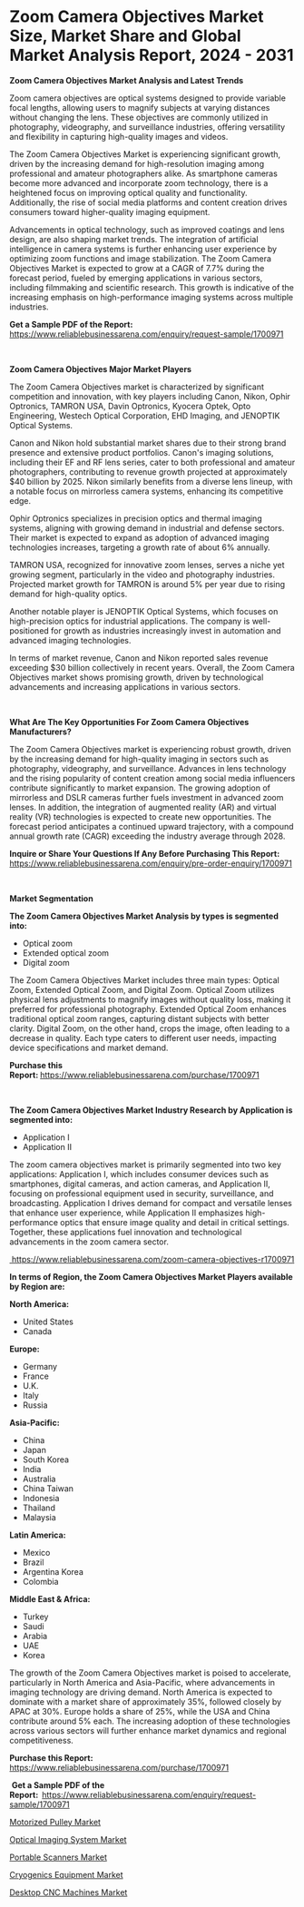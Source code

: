 <p><h1>Zoom Camera Objectives Market Size, Market Share and Global Market Analysis Report, 2024 - 2031</h1></p><p><strong>Zoom Camera Objectives Market Analysis and Latest Trends</strong></p>
<p><p>Zoom camera objectives are optical systems designed to provide variable focal lengths, allowing users to magnify subjects at varying distances without changing the lens. These objectives are commonly utilized in photography, videography, and surveillance industries, offering versatility and flexibility in capturing high-quality images and videos. </p><p>The Zoom Camera Objectives Market is experiencing significant growth, driven by the increasing demand for high-resolution imaging among professional and amateur photographers alike. As smartphone cameras become more advanced and incorporate zoom technology, there is a heightened focus on improving optical quality and functionality. Additionally, the rise of social media platforms and content creation drives consumers toward higher-quality imaging equipment.</p><p>Advancements in optical technology, such as improved coatings and lens design, are also shaping market trends. The integration of artificial intelligence in camera systems is further enhancing user experience by optimizing zoom functions and image stabilization. The Zoom Camera Objectives Market is expected to grow at a CAGR of 7.7% during the forecast period, fueled by emerging applications in various sectors, including filmmaking and scientific research. This growth is indicative of the increasing emphasis on high-performance imaging systems across multiple industries.</p></p>
<p><strong>Get a Sample PDF of the Report:&nbsp;</strong> <a href="https://www.reliablebusinessarena.com/enquiry/request-sample/1700971?utm_campaign=1729&utm_medium=2&utm_source=Github&utm_content=ia&utm_term=21102024&utm_id=zoom-camera-objectives">https://www.reliablebusinessarena.com/enquiry/request-sample/1700971</a></p>
<p>&nbsp;</p>
<p><strong>Zoom Camera Objectives Major Market Players</strong></p>
<p><p>The Zoom Camera Objectives market is characterized by significant competition and innovation, with key players including Canon, Nikon, Ophir Optronics, TAMRON USA, Davin Optronics, Kyocera Optek, Opto Engineering, Westech Optical Corporation, EHD Imaging, and JENOPTIK Optical Systems. </p><p>Canon and Nikon hold substantial market shares due to their strong brand presence and extensive product portfolios. Canon's imaging solutions, including their EF and RF lens series, cater to both professional and amateur photographers, contributing to revenue growth projected at approximately $40 billion by 2025. Nikon similarly benefits from a diverse lens lineup, with a notable focus on mirrorless camera systems, enhancing its competitive edge.</p><p>Ophir Optronics specializes in precision optics and thermal imaging systems, aligning with growing demand in industrial and defense sectors. Their market is expected to expand as adoption of advanced imaging technologies increases, targeting a growth rate of about 6% annually.</p><p>TAMRON USA, recognized for innovative zoom lenses, serves a niche yet growing segment, particularly in the video and photography industries. Projected market growth for TAMRON is around 5% per year due to rising demand for high-quality optics.</p><p>Another notable player is JENOPTIK Optical Systems, which focuses on high-precision optics for industrial applications. The company is well-positioned for growth as industries increasingly invest in automation and advanced imaging technologies.</p><p>In terms of market revenue, Canon and Nikon reported sales revenue exceeding $30 billion collectively in recent years. Overall, the Zoom Camera Objectives market shows promising growth, driven by technological advancements and increasing applications in various sectors.</p></p>
<p>&nbsp;</p>
<p><strong>What Are The Key Opportunities For Zoom Camera Objectives Manufacturers?</strong></p>
<p><p>The Zoom Camera Objectives market is experiencing robust growth, driven by the increasing demand for high-quality imaging in sectors such as photography, videography, and surveillance. Advances in lens technology and the rising popularity of content creation among social media influencers contribute significantly to market expansion. The growing adoption of mirrorless and DSLR cameras further fuels investment in advanced zoom lenses. In addition, the integration of augmented reality (AR) and virtual reality (VR) technologies is expected to create new opportunities. The forecast period anticipates a continued upward trajectory, with a compound annual growth rate (CAGR) exceeding the industry average through 2028.</p></p>
<p><strong>Inquire or Share Your Questions If Any Before Purchasing This Report:</strong> <a href="https://www.reliablebusinessarena.com/enquiry/pre-order-enquiry/1700971?utm_campaign=1729&utm_medium=2&utm_source=Github&utm_content=ia&utm_term=21102024&utm_id=zoom-camera-objectives">https://www.reliablebusinessarena.com/enquiry/pre-order-enquiry/1700971</a></p>
<p>&nbsp;</p>
<p><strong>Market Segmentation</strong></p>
<p><strong>The Zoom Camera Objectives Market Analysis by types is segmented into:</strong></p>
<p><ul><li>Optical zoom</li><li>Extended optical zoom</li><li>Digital zoom</li></ul></p>
<p><p>The Zoom Camera Objectives Market includes three main types: Optical Zoom, Extended Optical Zoom, and Digital Zoom. Optical Zoom utilizes physical lens adjustments to magnify images without quality loss, making it preferred for professional photography. Extended Optical Zoom enhances traditional optical zoom ranges, capturing distant subjects with better clarity. Digital Zoom, on the other hand, crops the image, often leading to a decrease in quality. Each type caters to different user needs, impacting device specifications and market demand.</p></p>
<p><strong>Purchase this Report:&nbsp;</strong><a href="https://www.reliablebusinessarena.com/purchase/1700971?utm_campaign=1729&utm_medium=2&utm_source=Github&utm_content=ia&utm_term=21102024&utm_id=zoom-camera-objectives">https://www.reliablebusinessarena.com/purchase/1700971</a></p>
<p>&nbsp;</p>
<p><strong>The Zoom Camera Objectives Market Industry Research by Application is segmented into:</strong></p>
<p><ul><li>Application I</li><li>Application II</li></ul></p>
<p><p>The zoom camera objectives market is primarily segmented into two key applications: Application I, which includes consumer devices such as smartphones, digital cameras, and action cameras, and Application II, focusing on professional equipment used in security, surveillance, and broadcasting. Application I drives demand for compact and versatile lenses that enhance user experience, while Application II emphasizes high-performance optics that ensure image quality and detail in critical settings. Together, these applications fuel innovation and technological advancements in the zoom camera sector.</p></p>
<p><a href="https://www.reliablebusinessarena.com/zoom-camera-objectives-r1700971?utm_campaign=1729&utm_medium=2&utm_source=Github&utm_content=ia&utm_term=21102024&utm_id=zoom-camera-objectives">&nbsp;https://www.reliablebusinessarena.com/zoom-camera-objectives-r1700971</a></p>
<p><strong>In terms of Region, the Zoom Camera Objectives Market Players available by Region are:</strong></p>
<p>
    <p> <strong> North America: </strong>
        <ul>
            <li>United States</li>
            <li>Canada</li>
        </ul>
        </p> 
    <p> <strong> Europe: </strong>
        <ul>
            <li>Germany</li>
            <li>France</li>
            <li>U.K.</li>
            <li>Italy</li>
            <li>Russia</li>
        </ul>
        </p> 
    <p> <strong> Asia-Pacific: </strong>
        <ul>
            <li>China</li>
            <li>Japan</li>
            <li>South Korea</li>
            <li>India</li>
            <li>Australia</li>
            <li>China Taiwan</li>
            <li>Indonesia</li>
            <li>Thailand</li>
            <li>Malaysia</li>
        </ul>
        </p> 
    <p> <strong> Latin America: </strong>
        <ul>
            <li>Mexico</li>
            <li>Brazil</li>
            <li>Argentina Korea</li>
            <li>Colombia</li>
        </ul>
        </p> 
    <p> <strong> Middle East & Africa: </strong>
        <ul>
            <li>Turkey</li>
            <li>Saudi</li>
            <li>Arabia</li>
            <li>UAE</li>
            <li>Korea</li>
        </ul>
    </p>
    </p>
<p><p>The growth of the Zoom Camera Objectives market is poised to accelerate, particularly in North America and Asia-Pacific, where advancements in imaging technology are driving demand. North America is expected to dominate with a market share of approximately 35%, followed closely by APAC at 30%. Europe holds a share of 25%, while the USA and China contribute around 5% each. The increasing adoption of these technologies across various sectors will further enhance market dynamics and regional competitiveness.</p></p>
<p><strong>Purchase this Report: </strong><a href="https://www.reliablebusinessarena.com/purchase/1700971?utm_campaign=1729&utm_medium=2&utm_source=Github&utm_content=ia&utm_term=21102024&utm_id=zoom-camera-objectives">https://www.reliablebusinessarena.com/purchase/1700971</a></p>
<p>&nbsp;<strong>Get a Sample PDF of the Report:&nbsp;&nbsp;</strong><a href="https://www.reliablebusinessarena.com/enquiry/request-sample/1700971?utm_campaign=1729&utm_medium=2&utm_source=Github&utm_content=ia&utm_term=21102024&utm_id=zoom-camera-objectives">https://www.reliablebusinessarena.com/enquiry/request-sample/1700971</a></p>
<p><strong></strong></p>
<p><p><a href="https://www.linkedin.com/pulse/motorized-pulley-market-maturity-analysis-regional-disparities-al6zc?utm_campaign=1729&utm_medium=2&utm_source=Github&utm_content=ia&utm_term=21102024&utm_id=zoom-camera-objectives">Motorized Pulley Market</a></p><p><a href="https://www.linkedin.com/pulse/global-perspectives-optical-imaging-system-market-trends-ukxke?utm_campaign=1729&utm_medium=2&utm_source=Github&utm_content=ia&utm_term=21102024&utm_id=zoom-camera-objectives">Optical Imaging System Market</a></p><p><a href="https://www.linkedin.com/pulse/portable-scanners-market-forecasts-trends-impact-analysis-rmx0c?utm_campaign=1729&utm_medium=2&utm_source=Github&utm_content=ia&utm_term=21102024&utm_id=zoom-camera-objectives">Portable Scanners Market</a></p><p><a href="https://www.linkedin.com/pulse/global-cryogenics-equipment-nexus-sector-confluences-regional-cxeue?utm_campaign=1729&utm_medium=2&utm_source=Github&utm_content=ia&utm_term=21102024&utm_id=zoom-camera-objectives">Cryogenics Equipment Market</a></p><p><a href="https://www.linkedin.com/pulse/desktop-cnc-machines-market-size-status-forecast-2024-2031-vntfc?utm_campaign=1729&utm_medium=2&utm_source=Github&utm_content=ia&utm_term=21102024&utm_id=zoom-camera-objectives">Desktop CNC Machines Market</a></p></p>